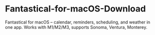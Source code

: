 # Fantastical-for-macOS-Download
Fantastical for macOS – calendar, reminders, scheduling, and weather in one app. Works with M1/M2/M3, supports Sonoma, Ventura, Monterey.
